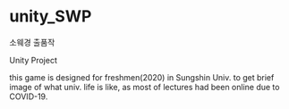 # unity_SWP
소웨경 출품작

Unity Project 

this game is designed for freshmen(2020) in Sungshin Univ. to get brief image of what univ. life is like, as most of lectures had been online due to COVID-19.

